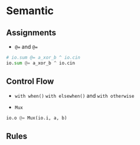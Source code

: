 # Semantic

## Assignments
* `@=` and `@=` 
```python
# io.sum @= a_xor_b ^ io.cin
io.sum @= a_xor_b ^ io.cin
```

## Control Flow
* `with when()` `with elsewhen()` and `with otherwise`

* `Mux`
  
```python
io.o @= Mux(io.i, a, b)
```

## Rules
